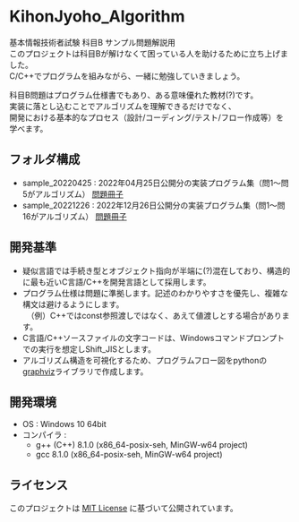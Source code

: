 # KihonJyoho_Algorithm
基本情報技術者試験 科目B サンプル問題解説用<br>
このプロジェクトは科目Bが解けなくて困っている人を助けるために立ち上げました。<br>
C/C++でプログラムを組みながら、一緒に勉強していきましょう。

科目B問題はプログラム仕様書でもあり、ある意味優れた教材(?)です。<br>
実装に落とし込むことでアルゴリズムを理解できるだけでなく、<br>
開発における基本的なプロセス（設計/コーディング/テスト/フロー作成等）を学べます。

## フォルダ構成
- sample_20220425 : 2022年04月25日公開分の実装プログラム集（問1～問5がアルゴリズム）
                    [問題冊子](https://www.ipa.go.jp/shiken/syllabus/ps6vr7000000oett-att/fe_kamoku_b_sample.pdf)
- sample_20221226 : 2022年12月26日公開分の実装プログラム集（問1～問16がアルゴリズム）
                    [問題冊子](https://www.ipa.go.jp/shiken/syllabus/henkou/2022/ssf7ph000000h5tb-att/fe_kamoku_b_set_sample_qs.pdf)

## 開発基準
- 疑似言語では手続き型とオブジェクト指向が半端に(?)混在しており、構造的に最も近いC言語/C++を開発言語として採用します。
- プログラム仕様は問題に準拠します。記述のわかりやすさを優先し、複雑な構文は避けるようにします。<br>
　（例）C++ではconst参照渡しではなく、あえて値渡しとする場合があります。<br>
- C言語/C++ソースファイルの文字コードは、Windowsコマンドプロンプトでの実行を想定しShift_JISとします。<br>
- アルゴリズム構造を可視化するため、プログラムフロー図をpythonの[graphviz](https://graphviz.org/)ライブラリで作成します。

## 開発環境
- OS : Windows 10 64bit
- コンパイラ :
  - g++ (C++) 8.1.0 (x86_64-posix-seh, MinGW-w64 project)
  - gcc 8.1.0 (x86_64-posix-seh, MinGW-w64 project)

## ライセンス
このプロジェクトは [MIT License](LICENSE) に基づいて公開されています。
